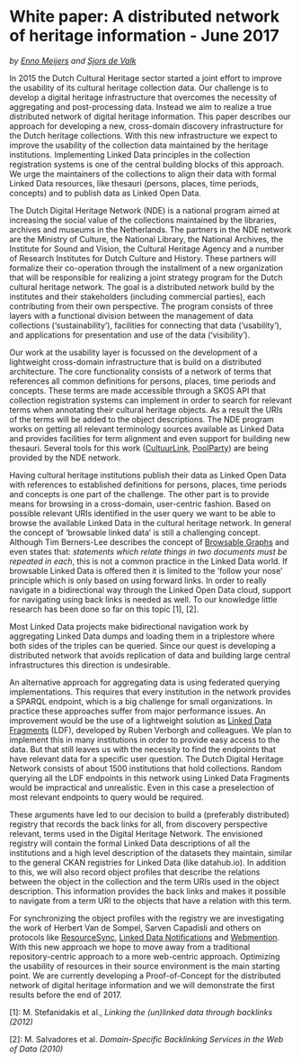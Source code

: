 White paper: A distributed network of heritage information - June 2017
==============================
_by [Enno Meijers](mailto:enno.meijers@kb.nl) and [Sjors de Valk](mailto:sjors@sjorsdevalk.nl)_

In 2015 the Dutch Cultural Heritage sector started a joint effort to improve the usability of its cultural heritage collection data. Our challenge is to develop a digital heritage infrastructure that overcomes the necessity of aggregating and post-processing data. Instead we aim to realize a true distributed network of digital heritage information. This paper describes our approach for developing a new, cross-domain discovery infrastructure for the Dutch heritage collections. With this new infrastructure we expect to improve the usability of the collection data maintained by the heritage institutions. Implementing Linked Data principles in the collection registration systems is one of the central building blocks of this approach. We urge the maintainers of the collections to align their data with formal Linked Data resources, like thesauri (persons, places, time periods, concepts) and to publish data as Linked Open Data.

The Dutch Digital Heritage Network (NDE) is a national program aimed at increasing the social value of the collections maintained by the libraries, archives and museums in the Netherlands. The partners in the NDE network are the Ministry of Culture, the National Library, the National Archives, the Institute for Sound and Vision, the Cultural Heritage Agency and a number of Research Institutes for Dutch Culture and History. These partners will formalize their co-operation through the installment of a new organization that will be responsible for realizing a joint strategy program for the Dutch cultural heritage network. The goal is a distributed network build by the institutes and their stakeholders (including commercial parties), each contributing from their own perspective. The program consists of three layers with a functional division between the management of data collections (‘sustainability’), facilities for connecting that data (‘usability’), and applications for presentation and use of the data (‘visibility’).

Our work at the usability layer is focussed on the development of a lightweight cross-domain infrastructure that is build on a distributed architecture. The core functionality consists of a network of terms that references all common definitions for persons, places, time periods and concepts. These terms are made accessible through a SKOS API that collection registration systems can implement in order to search for relevant terms when annotating their cultural heritage objects. As a result the URIs of the terms will be added to the object descriptions. The NDE program works on getting all relevant terminology sources available as Linked Data and provides facilities for term alignment and even support for building new thesauri. Several tools for this work ([CultuurLink][l1], [PoolParty][l2]) are being provided by the NDE network.

Having cultural heritage institutions publish their data as Linked Open Data with references to established definitions for persons, places, time periods and concepts is one part of the challenge. The other part is to provide means for browsing in a cross-domain, user-centric fashion. Based on possible relevant URIs identified in the user query we want to be able to browse the available Linked Data in the cultural heritage network. In general the concept of ‘browsable linked data’ is still a challenging concept. Although Tim Berners-Lee describes the concept of [Browsable Graphs][l3] and even states that: _statements which relate things in two documents must be repeated in each_, this is not a common practice in the Linked Data world. If browsable Linked Data is offered then it is limited to the ‘follow your nose’ principle which is only based on using forward links. In order to really navigate in a bidirectional way through the Linked Open Data cloud, support for navigating using back links is needed as well. To our knowledge little research has been done so far on this topic [1], [2].

Most Linked Data projects make bidirectional navigation work by aggregating Linked Data dumps and loading them in a triplestore where both sides of the triples can be queried. Since our quest is developing a distributed network that avoids replication of data and building large central infrastructures this direction is undesirable.

An alternative approach for aggregating data is using federated querying implementations. This requires that every institution in the network provides a SPARQL endpoint, which is a big challenge for small organizations. In practice these approaches suffer from major performance issues. An improvement would be the use of a lightweight solution as [Linked Data Fragments][l4] (LDF), developed by Ruben Verborgh and colleagues. We plan to implement this in many institutions in order to provide easy access to the data. But that still leaves us with the necessity to find the endpoints that have relevant data for a specific user question. The Dutch Digital Heritage Network consists of about 1500 institutions that hold collections. Random querying all the LDF endpoints in this network using Linked Data Fragments would be impractical and unrealistic. Even in this case a preselection of most relevant endpoints to query would be required.

These arguments have led to our decision to build a (preferably distributed) registry that records the back links for all, from discovery perspective relevant, terms used in the Digital Heritage Network. The envisioned registry will contain the formal Linked Data descriptions of all the institutions and a high level description of the datasets they maintain, similar to the general CKAN registries for Linked Data (like datahub.io). In addition to this, we will also record object profiles that describe the relations between the object in the collection and the term URIs used in the object description. This information provides the back links and makes it possible to navigate from a term URI to the objects that have a relation with this term.

For synchronizing the object profiles with the registry we are investigating the work of Herbert Van de Sompel, Sarven Capadisli and others on protocols like [ResourceSync][l5], [Linked Data Notifications][l6] and [Webmention][l7]. With this new approach we hope to move away from a traditional repository-centric approach to a more web-centric approach. Optimizing the usability of resources in their source environment is the main starting point. We are currently developing a Proof-of-Concept for the distributed network of digital heritage information and we will demonstrate the first results before the end of 2017.

[l1]: http://cultuurlink.beeldengeluid.nl
[l2]: https://www.poolparty.biz/
[l3]: https://www.w3.org/DesignIssues/LinkedData.html
[l4]: http://linkeddatafragments.org/
[l5]: http://www.openarchives.org/rs/1.1/resourcesync
[l6]: https://www.w3.org/TR/ldn/
[l7]: https://www.w3.org/TR/webmention/

[1]: M. Stefanidakis et al., _Linking the (un)linked data through backlinks (2012)_

[2]: M. Salvadores et al. _Domain-Specific Backlinking Services in the Web of Data (2010)_
